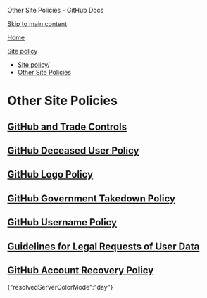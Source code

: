 Other Site Policies - GitHub Docs

[Skip to main content](#main-content)

[Home](/ru)

[Site policy](/ru/site-policy)

* [Site policy](/ru/site-policy)/
* [Other Site Policies](/ru/site-policy/other-site-policies)

Other Site Policies
==========

[GitHub and Trade Controls](/ru/site-policy/other-site-policies/github-and-trade-controls)
----------

[GitHub Deceased User Policy](/ru/site-policy/other-site-policies/github-deceased-user-policy)
----------

[GitHub Logo Policy](/ru/site-policy/other-site-policies/github-logo-policy)
----------

[GitHub Government Takedown Policy](/ru/site-policy/other-site-policies/github-government-takedown-policy)
----------

[GitHub Username Policy](/ru/site-policy/other-site-policies/github-username-policy)
----------

[Guidelines for Legal Requests of User Data](/ru/site-policy/other-site-policies/guidelines-for-legal-requests-of-user-data)
----------

[GitHub Account Recovery Policy](/ru/site-policy/other-site-policies/github-account-recovery-policy)
----------

{"resolvedServerColorMode":"day"}
